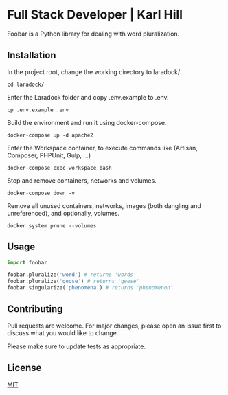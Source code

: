 # Full Stack Developer | Karl Hill

Foobar is a Python library for dealing with word pluralization.

## Installation

In the project root, change the working directory to laradock/.

    cd laradock/

Enter the Laradock folder and copy .env.example to .env.

    cp .env.example .env

Build the environment and run it using docker-compose.

    docker-compose up -d apache2

Enter the Workspace container, to execute commands like (Artisan, Composer, PHPUnit, Gulp, …)

    docker-compose exec workspace bash

Stop and remove containers, networks and volumes.

    docker-compose down -v

Remove all unused containers, networks, images (both dangling and unreferenced), and optionally, volumes.

    docker system prune --volumes

## Usage

```python
import foobar

foobar.pluralize('word') # returns 'words'
foobar.pluralize('goose') # returns 'geese'
foobar.singularize('phenomena') # returns 'phenomenon'
```

## Contributing
Pull requests are welcome. For major changes, please open an issue first to discuss what you would like to change.

Please make sure to update tests as appropriate.

## License
[MIT](https://choosealicense.com/licenses/mit/)
